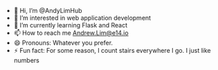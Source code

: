 - 👋 Hi, I’m @AndyLimHub
- 👀 I’m interested in web application development 
- 🌱 I’m currently learning Flask and React
- 📫 How to reach me Andrew.Lim@e14.io
- 😄 Pronouns: Whatever you prefer.
- ⚡ Fun fact: For some reason, I count stairs everywhere I go. I just like numbers

<!---
AndyLimHub/AndyLimHub is a ✨ special ✨ repository because its `README.md` (this file) appears on your GitHub profile.
You can click the Preview link to take a look at your changes.
--->
